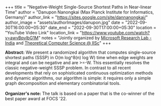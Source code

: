 +++
title = "Negative-Weight Single-Source Shortest Paths in Near-linear Time"
author = "Danupon Nanongkai (Max Planck Institute for Informatics, Germany)"
author_link = "https://sites.google.com/site/dannanongkai/"
author_image = "assets/authorImages/danupon.jpg"
date = "2022-09-30T16:00:00+05:30"
date_end = "2022-09-30T17:00:00+05:30"
location = "YouTube Video Link"
location_link = "https://www.youtube.com/watch?v=awvBpvlbG1M"
notes = "Jointly organized by <a href = "https://www.microsoft.com/en-us/research/lab/microsoft-research-india/" target= "_blank">Microsoft Research Lab - India</a> and <a href='https://www.csa.iisc.ac.in/theoretical-computer-science/' target= "_blank">Theoretical Computer Science @ IISc</a>"
+++

<b>Abstract:</b> We present a randomized algorithm that computes single-source shortest paths (SSSP) in
O(m log^8(n) log W) time when edge weights are integral and can be negative and are >=-W. This essentially resolves
the classic negative-weight SSSP problem. In contrast to all recent developments that rely on sophisticated continuous
optimization methods and dynamic algorithms, our algorithm is simple: it requires only a simple graph decomposition and
elementary combinatorial tools.
<br><br>
<b>Organizer's note:</b> The talk is based on a paper that is the co-winner of the best paper award at FOCS '22.